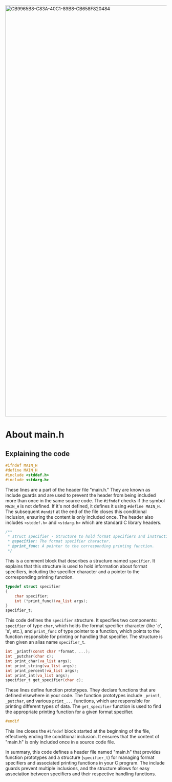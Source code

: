<img width="1280" alt="CB9965B8-C83A-40C1-89B8-CB658F820484" src="https://github.com/manningstinson/holbertonschool-printf/assets/104523090/970f746d-f8a3-423f-8339-45354a45eb08">

# About main.h
## Explaining the code

```c
#ifndef MAIN_H
#define MAIN_H
#include <stddef.h>
#include <stdarg.h>
```

These lines are a part of the header file "main.h." They are known as include guards and are used to prevent the header from being included more than once in the same source code. The `#ifndef` checks if the symbol `MAIN_H` is not defined. If it's not defined, it defines it using `#define MAIN_H`. The subsequent `#endif` at the end of the file closes this conditional inclusion, ensuring the content is only included once. The header also includes `<stddef.h>` and `<stdarg.h>` which are standard C library headers.

```c
/**
 * struct specifier - Structure to hold format specifiers and instructions.
 * @specifier: The format specifier character.
 * @print_func: A pointer to the corresponding printing function.
 */
```

This is a comment block that describes a structure named `specifier`. It explains that this structure is used to hold information about format specifiers, including the specifier character and a pointer to the corresponding printing function.

```c
typedef struct specifier
{
	char specifier;
	int (*print_func)(va_list args);
}
specifier_t;
```

This code defines the `specifier` structure. It specifies two components: `specifier` of type `char`, which holds the format specifier character (like 'c', 's', etc.), and `print_func` of type pointer to a function, which points to the function responsible for printing or handling that specifier. The structure is then given an alias name `specifier_t`.

```c
int _printf(const char *format, ...);
int _putchar(char c);
int print_char(va_list args);
int print_string(va_list args);
int print_percent(va_list args);
int print_int(va_list args);
specifier_t get_specifier(char c);
```

These lines define function prototypes. They declare functions that are defined elsewhere in your code. The function prototypes include `_printf`, `_putchar`, and various `print_...` functions, which are responsible for printing different types of data. The `get_specifier` function is used to find the appropriate printing function for a given format specifier.

```c
#endif
```

This line closes the `#ifndef` block started at the beginning of the file, effectively ending the conditional inclusion. It ensures that the content of "main.h" is only included once in a source code file.

In summary, this code defines a header file named "main.h" that provides function prototypes and a structure (`specifier_t`) for managing format specifiers and associated printing functions in your C program. The include guards prevent multiple inclusions, and the structure allows for easy association between specifiers and their respective handling functions.
